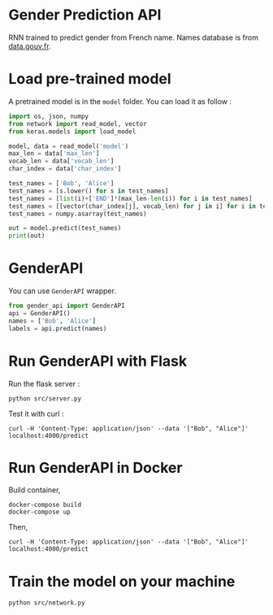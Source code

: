 # Gender Prediction API

RNN trained to predict gender from French name. Names database is from [data.gouv.fr](https://www.data.gouv.fr/fr/datasets/liste-des-prenoms-2004-a-2017/).

# Load pre-trained model

A pretrained model is in the `model` folder. You can load it as follow :

```python
import os, json, numpy
from network import read_model, vector
from keras.models import load_model

model, data = read_model('model')
max_len = data['max_len']
vocab_len = data['vocab_len']
char_index = data['char_index']

test_names = ['Bob', 'Alice']
test_names = [s.lower() for s in test_names]
test_names = [list(i)+['END']*(max_len-len(i)) for i in test_names]
test_names = [[vector(char_index[j], vocab_len) for j in i] for i in test_names]
test_names = numpy.asarray(test_names)

out = model.predict(test_names)
print(out)
```

# GenderAPI

You can use `GenderAPI` wrapper.

```python
from gender_api import GenderAPI
api = GenderAPI()
names = ['Bob', 'Alice']
labels = api.predict(names)
```

# Run GenderAPI with Flask

Run the flask server :

```
python src/server.py
```

Test it with curl :

```
curl -H 'Content-Type: application/json' --data '["Bob", "Alice"]' localhost:4000/predict
```

# Run GenderAPI in Docker

Build container,

```
docker-compose build
docker-compose up
```

Then,

```
curl -H 'Content-Type: application/json' --data '["Bob", "Alice"]' localhost:4000/predict
```

# Train the model on your machine

```
python src/network.py
```
